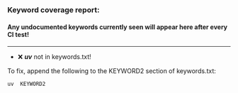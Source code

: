 ### Keyword coverage report: 
#### Any undocumented keywords currently seen will appear here after every CI test!
---------------------------------------------------------
- :x: ***uv*** not in keywords.txt!


To fix, append the following to the KEYWORD2 section of keywords.txt:

    uv	KEYWORD2
